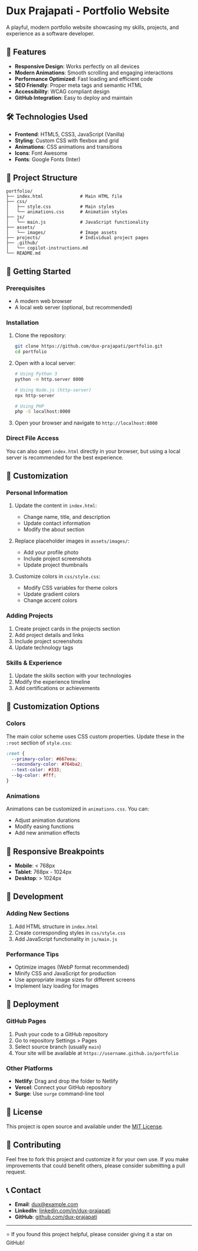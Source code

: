 # Dux Prajapati - Portfolio Website

A playful, modern portfolio website showcasing my skills, projects, and experience as a software developer.

## 🚀 Features

- **Responsive Design**: Works perfectly on all devices
- **Modern Animations**: Smooth scrolling and engaging interactions
- **Performance Optimized**: Fast loading and efficient code
- **SEO Friendly**: Proper meta tags and semantic HTML
- **Accessibility**: WCAG compliant design
- **GitHub Integration**: Easy to deploy and maintain

## 🛠️ Technologies Used

- **Frontend**: HTML5, CSS3, JavaScript (Vanilla)
- **Styling**: Custom CSS with flexbox and grid
- **Animations**: CSS animations and transitions
- **Icons**: Font Awesome
- **Fonts**: Google Fonts (Inter)

## 📁 Project Structure

```
portfolio/
├── index.html              # Main HTML file
├── css/
│   ├── style.css           # Main styles
│   └── animations.css      # Animation styles
├── js/
│   └── main.js             # JavaScript functionality
├── assets/
│   └── images/             # Image assets
├── projects/               # Individual project pages
├── .github/
│   └── copilot-instructions.md
└── README.md
```

## 🚀 Getting Started

### Prerequisites

- A modern web browser
- A local web server (optional, but recommended)

### Installation

1. Clone the repository:
   ```bash
   git clone https://github.com/dux-prajapati/portfolio.git
   cd portfolio
   ```

2. Open with a local server:
   ```bash
   # Using Python 3
   python -m http.server 8000
   
   # Using Node.js (http-server)
   npx http-server
   
   # Using PHP
   php -S localhost:8000
   ```

3. Open your browser and navigate to `http://localhost:8000`

### Direct File Access

You can also open `index.html` directly in your browser, but using a local server is recommended for the best experience.

## 📝 Customization

### Personal Information

1. Update the content in `index.html`:
   - Change name, title, and description
   - Update contact information
   - Modify the about section

2. Replace placeholder images in `assets/images/`:
   - Add your profile photo
   - Include project screenshots
   - Update project thumbnails

3. Customize colors in `css/style.css`:
   - Modify CSS variables for theme colors
   - Update gradient colors
   - Change accent colors

### Adding Projects

1. Create project cards in the projects section
2. Add project details and links
3. Include project screenshots
4. Update technology tags

### Skills & Experience

1. Update the skills section with your technologies
2. Modify the experience timeline
3. Add certifications or achievements

## 🎨 Customization Options

### Colors
The main color scheme uses CSS custom properties. Update these in the `:root` section of `style.css`:

```css
:root {
  --primary-color: #667eea;
  --secondary-color: #764ba2;
  --text-color: #333;
  --bg-color: #fff;
}
```

### Animations
Animations can be customized in `animations.css`. You can:
- Adjust animation durations
- Modify easing functions
- Add new animation effects

## 📱 Responsive Breakpoints

- **Mobile**: < 768px
- **Tablet**: 768px - 1024px
- **Desktop**: > 1024px

## 🔧 Development

### Adding New Sections

1. Add HTML structure in `index.html`
2. Create corresponding styles in `css/style.css`
3. Add JavaScript functionality in `js/main.js`

### Performance Tips

- Optimize images (WebP format recommended)
- Minify CSS and JavaScript for production
- Use appropriate image sizes for different screens
- Implement lazy loading for images

## 🚀 Deployment

### GitHub Pages

1. Push your code to a GitHub repository
2. Go to repository Settings > Pages
3. Select source branch (usually `main`)
4. Your site will be available at `https://username.github.io/portfolio`

### Other Platforms

- **Netlify**: Drag and drop the folder to Netlify
- **Vercel**: Connect your GitHub repository
- **Surge**: Use `surge` command-line tool

## 📄 License

This project is open source and available under the [MIT License](LICENSE).

## 🤝 Contributing

Feel free to fork this project and customize it for your own use. If you make improvements that could benefit others, please consider submitting a pull request.

## 📞 Contact

- **Email**: dux@example.com
- **LinkedIn**: [linkedin.com/in/dux-prajapati](https://linkedin.com/in/dux-prajapati)
- **GitHub**: [github.com/dux-prajapati](https://github.com/dux-prajapati)

---

⭐ If you found this project helpful, please consider giving it a star on GitHub!